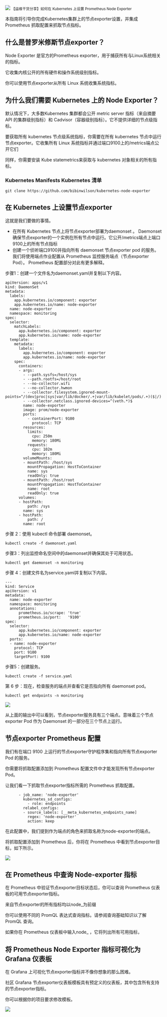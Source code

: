 <img src="/assets/image/k8s.png" style="max-width: 70%; height: auto;">
<small>【运维干货分享】如何在 Kubernetes 上设置 Prometheus Node Exporter</small>

本指南将引导你完成Kubernetes集群上的节点exporter设置，并集成 Prometheus 抓取配置来抓取节点指标。

## 什么是普罗米修斯节点exporter？

Node Exporter 是官方的Prometheus exporter，用于捕获所有与Linux系统相关的指标。

它收集内核公开的所有硬件和操作系统级别指标。

你可以使用节点exporter从所有 Linux 系统收集系统指标。

## 为什么我们需要 Kubernetes 上的 Node Exporter？

默认情况下，大多数Kubernetes 集群都会公开 metric server 指标（来自摘要 API 的集群级别指标）和 Cadvisor（容器级别指标）。它不提供详细的节点级指标。

要获取所有 kubernetes 节点级系统指标，你需要在所有 kubernetes 节点中运行节点exporter。它收集所有 Linux 系统指标并通过端口9100上的/metrics端点公开它们

同样，你需要安装 Kube statemetrics来获取与 kubernetes 对象相关的所有指标。

### Kubernetes Manifests Kubernetes 清单

```
git clone https://github.com/bibinwilson/kubernetes-node-exporter
```

## 在 Kubernetes 上设置节点exporter

这就是我们要做的事情。

- 在所有 Kubernetes 节点上将节点exporter部署为daemonset 。 Daemonset 确保节点exporter的一个实例在所有节点中运行。它公开/metrics端点上端口9100上的所有节点指标
- 创建一个侦听端口9100并指向所有 daemonset 节点exporter pod 的服务。我们将使用端点作业配置从 Prometheus 监控服务端点（节点exporter Pod）。 Prometheus 配置部分对此有更多解释。 

步骤1：创建一个文件名为daemonset.yaml并复制以下内容。

```
apiVersion: apps/v1
kind: DaemonSet
metadata:
  labels:
    app.kubernetes.io/component: exporter
    app.kubernetes.io/name: node-exporter
  name: node-exporter
  namespace: monitoring
spec:
  selector:
    matchLabels:
      app.kubernetes.io/component: exporter
      app.kubernetes.io/name: node-exporter
  template:
    metadata:
      labels:
        app.kubernetes.io/component: exporter
        app.kubernetes.io/name: node-exporter
    spec:
      containers:
      - args:
        - --path.sysfs=/host/sys
        - --path.rootfs=/host/root
        - --no-collector.wifi
        - --no-collector.hwmon
        - --collector.filesystem.ignored-mount-points=^/(dev|proc|sys|var/lib/docker/.+|var/lib/kubelet/pods/.+)($|/)
        - --collector.netclass.ignored-devices=^(veth.*)$
        name: node-exporter
        image: prom/node-exporter
        ports:
          - containerPort: 9100
            protocol: TCP
        resources:
          limits:
            cpu: 250m
            memory: 180Mi
          requests:
            cpu: 102m
            memory: 180Mi
        volumeMounts:
        - mountPath: /host/sys
          mountPropagation: HostToContainer
          name: sys
          readOnly: true
        - mountPath: /host/root
          mountPropagation: HostToContainer
          name: root
          readOnly: true
      volumes:
      - hostPath:
          path: /sys
        name: sys
      - hostPath:
          path: /
        name: root
```

步骤 2：使用 kubectl 命令部署 daemonset。

```
kubectl create -f daemonset.yaml
```
步骤3：列出监控命名空间中的daemonset并确保其处于可用状态。
```
kubectl get daemonset -n monitoring
```
步骤 4：创建文件名为service.yaml并复制以下内容。
```
---
kind: Service
apiVersion: v1
metadata:
  name: node-exporter
  namespace: monitoring
  annotations:
      prometheus.io/scrape: 'true'
      prometheus.io/port:   '9100'
spec:
  selector:
      app.kubernetes.io/component: exporter
      app.kubernetes.io/name: node-exporter
  ports:
  - name: node-exporter
    protocol: TCP
    port: 9100
    targetPort: 9100
```
步骤5：创建服务。
```
kubectl create -f service.yaml
```
第 6 步：现在，检查服务的端点并查看它是否指向所有 daemonset pod。
```
kubectl get endpoints -n monitoring 
```
![](image-78.png)

从上面的输出中可以看到，节点exporter服务具有三个端点。意味着三个节点exporter Pod 作为 Daemonset 的一部分在三个节点上运行。

## 节点exporter Prometheus 配置

我们有在端口 9100 上运行的节点exporter守护程序集和指向所有节点exporter Pod 的服务。

你需要将抓取配置添加到 Prometheus 配置文件中才能发现所有节点exporter Pod。

让我们看一下抓取节点exporter指标所需的 Prometheus 抓取配置。

```
      - job_name: 'node-exporter'
        kubernetes_sd_configs:
          - role: endpoints
        relabel_configs:
        - source_labels: [__meta_kubernetes_endpoints_name]
          regex: 'node-exporter'
          action: keep
```
在此配置中，我们提到作为端点的角色来抓取名称为node-exporter的端点。

将抓取配置添加到 Prometheus 后，你将在 Prometheus 中看到节点exporter目标，如下所示。

![](image-79.png)

## 在 Prometheus 中查询 Node-exporter 指标

在 Prometheus 中验证节点exporter目标状态后，你可以查询 Prometheus 仪表板的可用节点exporter指标。

来自节点exporter的所有指标均以node_为前缀

你可以使用不同的 PromQL 表达式查询指标。请参阅查询基础知识以了解 PromQL 查询。

如果你在 Prometheus 仪表板中输入node_ ，它将列出所有可用指标，



## 将 Prometheus Node Exporter 指标可视化为 Grafana 仪表板

在 Grafana 上可视化节点exporter指标并不像你想象的那么困难。

社区 Grafana 节点exporter仪表板模板具有预定义的仪表板，其中包含所有支持的节点exporter指标。

你可以根据你的项目要求修改模板。

![](image-80.png)